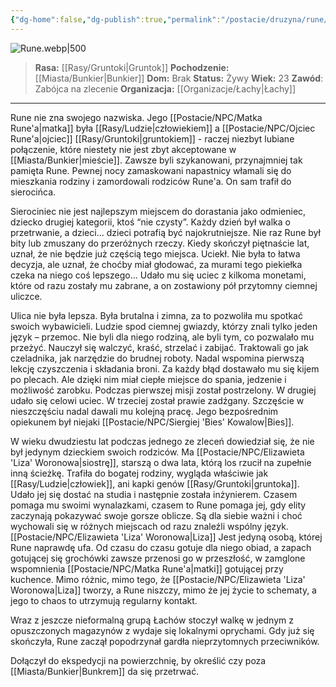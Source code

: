 ```yaml
---
{"dg-home":false,"dg-publish":true,"permalink":"/postacie/druzyna/rune/","dgPassFrontmatter":true}
---
```


![Rune.webp|500](/img/user/Vault/Grafiki/NPC/Rune.webp)

> **Rasa:** [[Rasy/Gruntoki\|Gruntok]]
> **Pochodzenie:** [[Miasta/Bunkier\|Bunkier]]
> **Dom:** Brak
> **Status:** Żywy
> **Wiek:** 23
> **Zawód**: Zabójca na zlecenie
> **Organizacja:** [[Organizacje/Łachy\|Łachy]]

---

Rune nie zna swojego nazwiska. Jego [[Postacie/NPC/Matka Rune'a\|matka]] była [[Rasy/Ludzie\|człowiekiem]] a [[Postacie/NPC/Ojciec Rune'a\|ojciec]] [[Rasy/Gruntoki\|gruntokiem]] - raczej niezbyt lubiane połączenie, które niestety nie jest zbyt akceptowane w [[Miasta/Bunkier\|mieście]]. Zawsze byli szykanowani, przynajmniej tak pamięta Rune. Pewnej nocy zamaskowani napastnicy włamali się do mieszkania rodziny i zamordowali rodziców Rune'a. On sam trafił do sierocińca.

Sierociniec nie jest najlepszym miejscem do dorastania jako odmieniec, dziecko drugiej kategorii, ktoś “nie czysty”. Każdy dzień był walka o przetrwanie, a dzieci… dzieci potrafią być najokrutniejsze. Nie raz Rune był bity lub zmuszany do przeróżnych rzeczy. Kiedy skończył piętnaście lat, uznał, że nie będzie już częścią tego miejsca. Uciekł. Nie była to łatwa decyzja, ale uznał, że choćby miał głodować, za murami tego piekiełka czeka na niego coś lepszego… Udało mu się uciec z kilkoma monetami, które od razu zostały mu zabrane, a on zostawiony pół przytomny ciemnej uliczce.

Ulica nie była lepsza. Była brutalna i zimna, za to pozwoliła mu spotkać swoich wybawicieli. Ludzie spod ciemnej gwiazdy, którzy znali tylko jeden język – przemoc. Nie byli dla niego rodziną, ale byli tym, co pozwalało mu przeżyć. Nauczył się walczyć, kraść, strzelać i zabijać. Traktowali go jak czeladnika, jak narzędzie do brudnej roboty. Nadal wspomina pierwszą lekcję czyszczenia i składania broni. Za każdy błąd dostawało mu się kijem po plecach. Ale dzięki nim miał ciepłe miejsce do spania, jedzenie i możliwość zarobku. Podczas pierwszej misji został postrzelony. W drugiej udało się celowi uciec. W trzeciej został prawie zadźgany. Szczęście w nieszczęściu nadal dawali mu kolejną pracę. Jego bezpośrednim opiekunem był niejaki [[Postacie/NPC/Siergiej 'Bies' Kowalow\|Bies]].

W wieku dwudziestu lat podczas jednego ze zleceń dowiedział się, że nie był jedynym dzieckiem swoich rodziców. Ma [[Postacie/NPC/Elizawieta 'Liza' Woronowa\|siostrę]], starszą o dwa lata, którą los rzucił na zupełnie inną ścieżkę. Trafiła do bogatej rodziny, wygląda właściwie jak [[Rasy/Ludzie\|człowiek]], ani kapki genów [[Rasy/Gruntoki\|gruntoka]]. Udało jej się dostać na studia i następnie została inżynierem. Czasem pomaga mu swoimi wynalazkami, czasem to Rune pomaga jej, gdy elity zaczynają pokazywać swoje gorsze oblicze. Są dla siebie ważni i choć wychowali się w różnych miejscach od razu znaleźli wspólny język. [[Postacie/NPC/Elizawieta 'Liza' Woronowa\|Liza]] Jest jedyną osobą, której Rune naprawdę ufa. Od czasu do czasu gotuje dla niego obiad, a zapach gotującej się grochówki zawsze przenosi go w przeszłość, w zamglone wspomnienia [[Postacie/NPC/Matka Rune'a\|matki]] gotującej przy kuchence. Mimo różnic, mimo tego, że [[Postacie/NPC/Elizawieta 'Liza' Woronowa\|Liza]] tworzy, a Rune niszczy, mimo że jej życie to schematy, a jego to chaos to utrzymują regularny kontakt. 

<!--
Szczególnie po tym jak odkryli, że rodzice zostawili im wskazówki dotyczące ich morderstwa. Być może jednak nie była to tak oczywista napaść na jaką została upozorowana. Rune otrzymał łopatkę z wygrawerowanym numerem - jak się potem okazało była to część numeru seryjnego [[Rasy/Syntetyki\|syntetyka]]. Drugą część [[Postacie/NPC/Elizawieta 'Liza' Woronowa\|Elizawieta]] otrzymała w zegarku [[Postacie/NPC/Matka Rune'a\|mamy]]. Ten numer to [[Postacie/NPC/74XK-0923-ΔB12\|74XK-0923-ΔB12]].
-->

Wraz z jeszcze nieformalną grupą Łachów stoczył walkę w jednym z opuszczonych magazynów z wydaje się lokalnymi oprychami. Gdy już się skończyła, Rune zaczął popodrzynał gardła nieprzytomnych przeciwników.

Dołączył do ekspedycji na powierzchnię, by określić czy poza [[Miasta/Bunkier\|Bunkrem]] da się przetrwać.